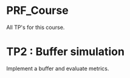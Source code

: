 # PRF_Course

All TP's for this course.

# TP2 : Buffer simulation
Implement a buffer and evaluate metrics.
